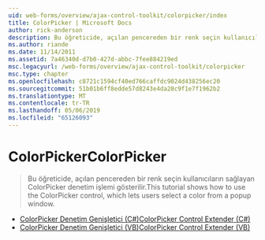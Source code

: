 ```yaml
---
uid: web-forms/overview/ajax-control-toolkit/colorpicker/index
title: ColorPicker | Microsoft Docs
author: rick-anderson
description: Bu öğreticide, açılan pencereden bir renk seçin kullanıcıların sağlayan ColorPicker denetim işlemi gösterilir.
ms.author: riande
ms.date: 11/14/2011
ms.assetid: 7a46340d-d7b0-427d-abbc-7fee884219ed
msc.legacyurl: /web-forms/overview/ajax-control-toolkit/colorpicker
msc.type: chapter
ms.openlocfilehash: c8721c1594cf40ed766caffdc9024d438256ec20
ms.sourcegitcommit: 51b01b6ff8edde57d8243e4da28c9f1e7f1962b2
ms.translationtype: MT
ms.contentlocale: tr-TR
ms.lasthandoff: 05/06/2019
ms.locfileid: "65126093"
---
```

# <a name="colorpicker"></a><span data-ttu-id="51e08-103">ColorPicker</span><span class="sxs-lookup"><span data-stu-id="51e08-103">ColorPicker</span></span>

> <span data-ttu-id="51e08-104">Bu öğreticide, açılan pencereden bir renk seçin kullanıcıların sağlayan ColorPicker denetim işlemi gösterilir.</span><span class="sxs-lookup"><span data-stu-id="51e08-104">This tutorial shows how to use the ColorPicker control, which lets users select a color from a popup window.</span></span>

- [<span data-ttu-id="51e08-105">ColorPicker Denetim Genişletici (C#)</span><span class="sxs-lookup"><span data-stu-id="51e08-105">ColorPicker Control Extender (C#)</span></span>](using-the-colorpicker-control-extender-cs.md)
- [<span data-ttu-id="51e08-106">ColorPicker Denetim Genişletici (VB)</span><span class="sxs-lookup"><span data-stu-id="51e08-106">ColorPicker Control Extender (VB)</span></span>](using-the-colorpicker-control-extender-vb.md)
